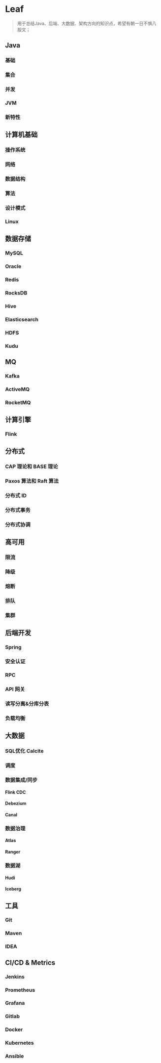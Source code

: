 # Leaf

>   用于总结Java、后端、大数据、架构方向的知识点，希望有朝一日不惧八股文；

## Java

### 基础

### 集合

### 并发

### JVM

### 新特性

## 计算机基础

### 操作系统

### 网络

### 数据结构

### 算法

### 设计模式

### Linux

## 数据存储

### MySQL

### Oracle

### Redis

### RocksDB

### Hive

### Elasticsearch

### HDFS

### Kudu

## MQ

### Kafka

### ActiveMQ

### RocketMQ

## 计算引擎

### Flink

## 分布式

### CAP 理论和 BASE 理论

### Paxos 算法和 Raft 算法

### 分布式 ID

### 分布式事务

### 分布式协调

## 高可用

### 限流

### 降级

### 熔断

### 排队

### 集群

## 后端开发

### Spring

### 安全认证

### RPC

### API 网关

### 读写分离&分库分表

### 负载均衡

## 大数据

### SQL优化 Calcite

### 调度

### 数据集成/同步

#### Flink CDC

#### Debezium

#### Canal

### 数据治理

#### Atlas

#### Ranger

### 数据湖

#### Hudi

#### Iceberg

## 工具

### Git

### Maven

### IDEA

## CI/CD & Metrics

### Jenkins

### Prometheus

### Grafana

### Gitlab

### Docker

### Kubernetes

### Ansible

